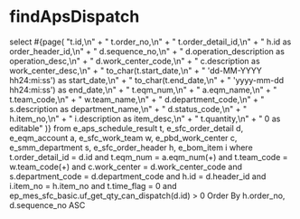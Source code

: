 findApsDispatch
===
select #{page(
"t.id,\n" +
"       t.order_no,\n" + 
"       t.order_detail_id,\n" + 
"       h.id                    as order_header_id,\n" + 
"       d.sequence_no,\n" + 
"       d.operation_description as operation_desc,\n" + 
"       d.work_center_code,\n" + 
"       c.description           as work_center_desc,\n" + 
"       to_char(t.start_date,\n" + 
"       'dd-MM-YYYY hh24:mi:ss') as start_date,\n" + 
"       to_char(t.end_date,\n" + 
"       'yyyy-mm-dd hh24:mi:ss') as end_date,\n" + 
"       t.eqm_num,\n" + 
"       a.eqm_name,\n" + 
"       t.team_code,\n" + 
"       w.team_name,\n" + 
"       d.department_code,\n" + 
"       s.description           as department_name,\n" + 
"       d.status_code,\n" + 
"       h.item_no,\n" + 
"       i.description           as item_desc,\n" + 
"       t.quantity,\n" + 
"       0 as editable"
)}
  from e_aps_schedule_result t,
       e_sfc_order_detail    d,
       e_eqm_account         a,
       e_sfc_work_team       w,
       e_pbd_work_center     c,
       e_smm_department      s,
       e_sfc_order_header    h,
       e_bom_item            i
 where t.order_detail_id = d.id
   and t.eqm_num = a.eqm_num(+)
   and t.team_code = w.team_code(+)
   and c.work_center = d.work_center_code
   and s.department_code = d.department_code
   and h.id = d.header_id
   and i.item_no = h.item_no
   and t.time_flag = 0
   and ep_mes_sfc_basic.uf_get_qty_can_dispatch(d.id) > 0
 Order By h.order_no, d.sequence_no ASC

